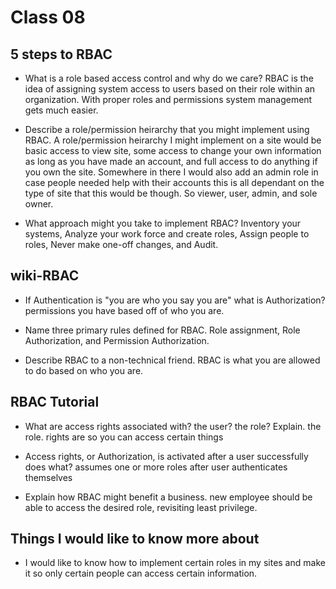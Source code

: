 # Class 08

## 5 steps to RBAC

- What is a role based access control and why do we care? RBAC is the idea of assigning system access to users based on their role within an organization. With proper roles and permissions system management gets much easier.

- Describe a role/permission heirarchy that you might implement using RBAC. A role/permission heirarchy I might implement on a site would be basic access to view site, some access to change your own information as long as you have made an account, and full access to do anything if you own the site. Somewhere in there I would also add an admin role in case people needed help with their accounts this is all dependant on the type of site that this would be though. So viewer, user, admin, and sole owner.

- What approach might you take to implement RBAC? Inventory your systems, Analyze your work force and create roles, Assign people to roles, Never make one-off changes, and Audit.

## wiki-RBAC

- If Authentication is "you are who you say you are" what is Authorization? permissions you have based off of who you are.

- Name three primary rules defined for RBAC. Role assignment, Role Authorization, and Permission Authorization.

- Describe RBAC to a non-technical friend. RBAC is what you are allowed to do based on who you are.

## RBAC Tutorial

- What are access rights associated with? the user? the role? Explain. the role. rights are so you can access certain things 

- Access rights, or Authorization, is activated after a user successfully does what? assumes one or more roles after user authenticates themselves

- Explain how RBAC might benefit a business. new employee should be able to access the desired role, revisiting least privilege.

## Things I would like to know more about

- I would like to know how to implement certain roles in my sites and make it so only certain people can access certain information.